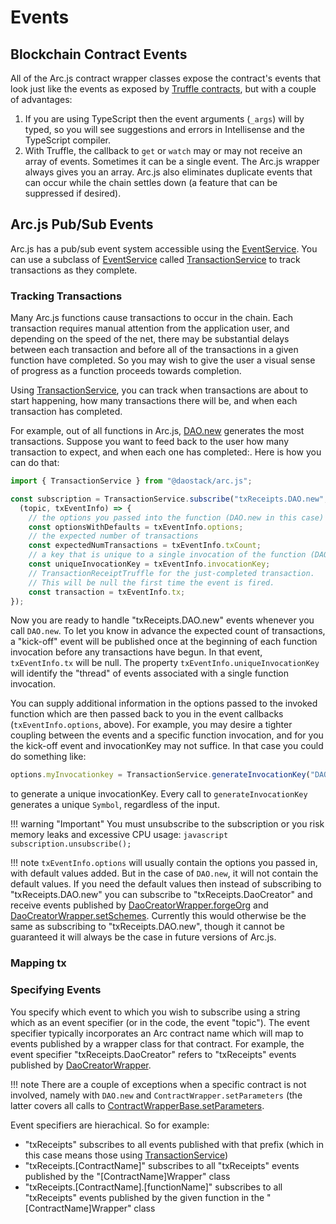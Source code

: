 # Events

## Blockchain Contract Events

All of the Arc.js contract wrapper classes expose the contract's events that look just like the events as exposed by [Truffle contracts](https://github.com/trufflesuite/truffle-contract), but with a couple of advantages:

1. If you are using TypeScript then the event arguments (`_args`) will by typed, so you will see suggestions and errors in Intellisense and the TypeScript compiler.
2. With Truffle, the callback to `get` or `watch` may or may not receive an array of events.  Sometimes it can be a single event.  The Arc.js wrapper always gives you an array.  Arc.js also eliminates duplicate events that can occur while the chain settles down (a feature that can be suppressed if desired).

## Arc.js Pub/Sub Events

Arc.js has a pub/sub event system accessible using the [EventService](api/classes/EventService).  You can use a subclass of [EventService](api/classes/EventService) called [TransactionService](api/classes/TransactionService) to track transactions as they complete.

### Tracking Transactions

Many Arc.js functions cause transactions to occur in the chain.  Each transaction requires manual attention from the application user, and depending on the speed of the net, there may be substantial delays between each transaction and before all of the transactions in a given function have completed. So you may wish to give the user a visual sense of progress as a function proceeds towards completion.

Using [TransactionService](api/classes/TransactionService), you can track when transactions are about to start happening, how many transactions there will be, and when each transaction has completed.

For example, out of all functions in Arc.js, [DAO.new](api/classes/DAO#new) generates the most transactions.  Suppose you want to feed back to the user how many transaction to expect, and when each one has completed:.  Here is how you can do that:

```javascript
import { TransactionService } from "@daostack/arc.js";

const subscription = TransactionService.subscribe("txReceipts.DAO.new", 
  (topic, txEventInfo) => {
    // the options you passed into the function (DAO.new in this case)
    const optionsWithDefaults = txEventInfo.options;
    // the expected number of transactions
    const expectedNumTransactions = txEventInfo.txCount;
    // a key that is unique to a single invocation of the function (DAO.new in this case)
    const uniqueInvocationKey = txEventInfo.invocationKey;
    // TransactionReceiptTruffle for the just-completed transaction.
    // This will be null the first time the event is fired.
    const transaction = txEventInfo.tx;
});
```

Now you are ready to handle "txReceipts.DAO.new" events whenever you call `DAO.new`.  To let you know in advance the expected count of transactions, a "kick-off" event will be published once at the beginning of each function invocation before any transactions have begun.  In that event, `txEventInfo.tx` will be null.  The property `txEventInfo.uniqueInvocationKey` will identify the "thread" of events associated with a single function invocation.

You can supply additional information in the options passed to the invoked function which are then passed back to you in the event callbacks (`txEventInfo.options`, above). For example, you may desire a tighter coupling between the events and a specific function invocation, and for you the kick-off event and invocationKey may not suffice.  In that case you could do something like:

```javascript
options.myInvocationkey = TransactionService.generateInvocationKey("DAO.new");
```

to generate a unique invocationKey.  Every call to `generateInvocationKey` generates a unique `Symbol`, regardless of the input.

!!! warning "Important"
    You must unsubscribe to the subscription or you risk memory leaks and excessive CPU usage:
    ```javascript
    subscription.unsubscribe();
    ```

!!! note
    `txEventInfo.options` will usually contain the options you passed in, with default values added.  But in the case of `DAO.new`, it will not contain the default values.  If you need the default values then instead of subscribing to "txReceipts.DAO.new" you can subscribe to "txReceipts.DaoCreator" and receive events published by  [DaoCreatorWrapper.forgeOrg](api/classes/DaoCreatorWrapper#forgeOrg) and [DaoCreatorWrapper.setSchemes](api/classes/DaoCreatorWrapper#setSchemes).  Currently this would otherwise be the same as subscribing to "txReceipts.DAO.new", though it cannot be guaranteed it will always be the case in future versions of Arc.js.

### Mapping tx
### Specifying Events
You specify which event to which you wish to subscribe using a string which as an event specifier (or in the code, the event "topic").  The event specifier typically incorporates an Arc contract name which will map to events published by a wrapper class for that contract.  For example, the event specifier "txReceipts.DaoCreator" refers to "txReceipts" events published by [DaoCreatorWrapper](api/classes/DaoCreatorWrapper).

!!! note
    There are a couple of exceptions when a specific contract is not involved, namely with `DAO.new` and `ContractWrapper.setParameters` (the latter covers all calls to [ContractWrapperBase.setParameters](api/classes/ContractWrapperBase#setParameters).

Event specifiers are hierachical. So for example: 
   
   - "txReceipts" subscribes to all events published with that prefix (which in this case means those using [TransactionService](api/classes/TransactionService))
   - "txReceipts.[ContractName]" subscribes to all "txReceipts" events published by the "[ContractName]Wrapper" class
   - "txReceipts.[ContractName].[functionName]" subscribes to all "txReceipts" events published by the given function in the "[ContractName]Wrapper" class
